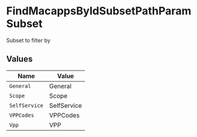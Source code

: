 # FindMacappsByIdSubsetPathParamSubset

Subset to filter by


## Values

| Name          | Value         |
| ------------- | ------------- |
| `General`     | General       |
| `Scope`       | Scope         |
| `SelfService` | SelfService   |
| `VPPCodes`    | VPPCodes      |
| `Vpp`         | VPP           |